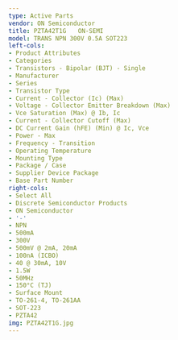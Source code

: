 ```yaml
---
type: Active Parts
vendor: ON Semiconductor
title: PZTA42T1G　　ON-SEMI
model: TRANS NPN 300V 0.5A SOT223
left-cols:
- Product Attributes
- Categories
- Transistors - Bipolar (BJT) - Single
- Manufacturer
- Series
- Transistor Type
- Current - Collector (Ic) (Max)
- Voltage - Collector Emitter Breakdown (Max)
- Vce Saturation (Max) @ Ib, Ic
- Current - Collector Cutoff (Max)
- DC Current Gain (hFE) (Min) @ Ic, Vce
- Power - Max
- Frequency - Transition
- Operating Temperature
- Mounting Type
- Package / Case
- Supplier Device Package
- Base Part Number
right-cols:
- Select All
- Discrete Semiconductor Products
- ON Semiconductor
- '-'
- NPN
- 500mA
- 300V
- 500mV @ 2mA, 20mA
- 100nA (ICBO)
- 40 @ 30mA, 10V
- 1.5W
- 50MHz
- 150°C (TJ)
- Surface Mount
- TO-261-4, TO-261AA
- SOT-223
- PZTA42
img: PZTA42T1G.jpg
---
```

